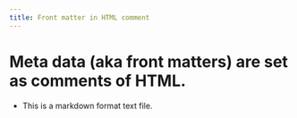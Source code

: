 ```yaml
---
title: Front matter in HTML comment
---
```

# Meta data (aka front matters) are set as comments of HTML.
- This is a markdown format text file.
